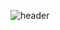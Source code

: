 ![header](https://capsule-render.vercel.app/api?type=waving&color=0:00ff87,100:60efff&height=300&section=header&text=capsule%20render&fontSize=90)
